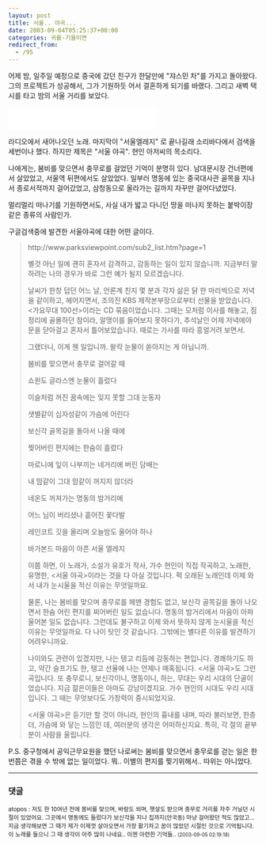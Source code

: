 ```yaml
---
layout: post
title: 서울.. 야곡...
date: 2003-09-04T05:25:37+00:00
categories: 귀를-기울이면
redirect_from:
  - /95
---
```


어제 밤, 일주일 예정으로 중국에 갔던 친구가 한달만에 "쟈스민 차"를 가지고 돌아왔다. 그의 프로젝트가 성공해서, 그가 기원하듯 어서 결혼하게 되기를 바랬다. 그리고 새벽 택시를 타고 밤의 서울 거리를 보았다.

<P><EMBED src=/mp3/KBS가요무대_100선7CD_CD5_05.현인_서울야곡.mp3 width=300 height=45 type=audio/mpeg autostart="false" enablecontextmenu="false"></P>

라디오에서 새어나오던 노래. 마지막이 "서울엘레지" 로 끝나길래 소리바다에서 검색을 세번이나 했다. 하지만 제목은 "서울 야곡". 현인 아저씨의 목소리다.

나에게는, 봄비를 맞으면서 충무로를 걸었던 기억이 분명히 있다. 남대문시장 건너편에서 살았었고, 서울역 뒤편에서도 살았었다. 일부러 명동에 있는 중국대사관 골목을 지나서 종로서적까지 걸어갔었고, 삼청동으로 올라가는 길까지 자꾸만 걸어다녔었다.

멀리멀리 떠나기를 기원하면서도, 사실 내가 밟고 다니던 땅을 떠나지 못하는 붙박이장 같은 종류의 사람인가.

구글검색중에 발견한 서울야곡에 대한 어떤 글이다.

<BLOCKQUOTE>http://www.parksviewpoint.com/sub2_list.htm?page=1

별것 아닌 일에 괜히 혼자서 감격하고, 감동하는 일이 있지 않습니까. 지금부터 말하려는 나의 경우가 바로 그런 예가 될지 모르겠습니다.

날씨가 한창 덥던 어느 날, 언론계 친지 몇 분과 각자 삶은 닭 한 마리씩으로 저녁을 같이하고, 헤어지면서, 조의진 KBS 제작본부장으로부터 선물을 받았습니다. &lt;가요무대 100선&gt;이라는 CD 묶음이었습니다. 그때는 모처럼 이사를 해놓고, 짐 정리에 골몰하던 참이라, 알맹이를 들어보지 못하다가, 추석날인 어제 저녁에야 문을 닫아걸고 혼자서 틀어보았습니다. 때로는 가사를 따라 흥얼거려 보면서.

그랬더니, 이게 웬 일입니까. 왈칵 눈물이 쏟아지는 게 아닙니까.

봄비를 맞으면서 충무로 걸어갈 때

쇼윈도 글라스엔 눈물이 흘렀다

이슬처럼 꺼진 꿈속에는 잊지 못할 그대 눈동자

샛별같이 십자성같이 가슴에 어린다

보신각 골목길을 돌아서 나올 때에

찢어버린 편지에는 한숨이 흘렀다

마로니에 잎이 나부끼는 네거리에 버린 담배는

내 맘같이 그대 맘같이 꺼지지 않더라

네온도 꺼져가는 명동의 밤거리에

어느 님이 버리셨나 흩어진 꽃다발

레인코트 깃을 올리며 오늘밤도 울어야 하나

바가본드 마음이 아픈 서울 엘레지

이쯤 하면, 이 노래가, 소설가 유호가 작사, 가수 현인이 직접 작곡하고, 노래한, 유명한, &lt;서울 야곡&gt;이라는 것을 다 아실 것입니다. 퍽 오래된 노래인데 이제 와서 내가 눈시울을 적신 이유는 무엇일까요.

물론, 나는 봄비를 맞으며 충무로를 헤맨 경험도 없고, 보신각 골목길을 돌아 나오면서 한숨 어린 편지를 찌어버린 일도 없습니다. 명동의 밤거리에서 마음이 아파 울어본 일도 없습니다. 그런데도 불구하고 이제 와서 뜻하지 않게 눈시울을 적신 이유는 무엇일까요. 다 나이 탓인 것 같습니다. 그밖에는 별다른 이유를 발견하기 어려우니까요.

나이와도 관련이 있겠지만, 나는 탱고 리듬에 감동하는 편입니다. 경쾌하기도 하고, 약간 슬프기도 한, 탱고 선율에 나는 언제나 매혹됩니다. &lt;서울 야곡&gt;도 그런 곡입니다. 또 충무로니, 보신각이니, 명동이니, 하는, 무대는 우리 시대의 단골이었습니다. 지금 젊은이들은 아마도 강남이겠지요. 가수 현인의 시대도 우리 시대입니다. 그 때는 무엇보다도 가창력이 중시되었지요.

&lt;서울 야곡&gt;은 듣기만 할 것이 아니라, 현인의 흉내를 내며, 따라 불러보면, 한층 더, 가슴에 와 닿는 느낌인 데, 여러분의 생각은 어떠하신지요. 특히, 각 절의 끝부분이 사람을 울립니다. </BLOCKQUOTE>

P.S. 중구청에서 공익근무요원을 했던 나로써는 봄비를 맞으면서 충무로를 걷는 일은 한번쯤은 겪을 수 밖에 없는 일이었다. 뭐.. 이별의 편지를 찢기위해서.. 따위는 아니었다.

* * *

### 댓글



<!--- cmt:204 --->
<!--- mail: --->
<!--- parent:0 --->

<small class=comment>atopos : 저도 한 10여년 전에 봄비를 맞으며, 바람도 쐬며, 햇살도 받으며  충무로 거리를 자주 거닐던 시절이 있었어요.  그곳에서 명동에도 들렀다가 보신각을 지나  집까지(안국동) 마냥 걸어왔던 적도 많았고... 지금 생각해보면 그 때가 제가 이제껏 살아오면서  가장 활기차고 꿈이 많았던 시절인 것으로 기억됩니다. 이 노래를 들으니 그 때 생각이 아주 많이 나네요.. 이젠 아련한 기억들.. <small>(2003-09-05 02:19:18)</small></small>

